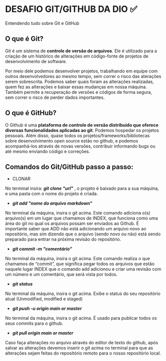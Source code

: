 # DESAFIO GIT/GITHUB DA DIO  ✅
Entendendo tudo sobre Git e GitHub

## O que é Git? 

Git é um sistema de **controle de versão de arquivos**. Ele é utilizado para a criação de um histórico de alterações em código-fonte de projetos de desenvolvimento de software. 

Por meio dele podemos desenvolver projetos, trabalhando em equipe com outros desenvolvedores ao mesmo tempo, sem correr o risco das aterações serem sobrescrita. Podemos saber quais foram as alterações realizadas, quem fez as alterações e baixar essas mudanças em nossa máquina. Também permite a recuperação de versões e códigos de forma segura, sem correr o risco de perder dados importantes.

## O que é GitHub?

O Github é uma **plataforma de controle de versão distribuído que oferece diversas funcionalidades aplicadas ao git**.  Podemos hospedar os projetos pessoais. Além disso, quase todos os projetos/frameworks/bibliotecas sobre desenvolvimento open source estão no github, e podemos acompanhá-los através de novas versões, contribuir informando bugs ou até mesmo enviando código e correções. 

## Comandos do Git/GitHub passo a passo:

- CLONAR  

No terminal insira: _**git clone "url"**_ , o projeto é baixado para a sua máquina, e uma pasta com o nome do projeto é criada.

- _**git add "nome do arquivo markdown"**_ 

 No terminal da máquina, insira o git acima. Este comando adiciona o(s) arquivo(s) em um lugar que chamamos de INDEX, que funciona como uma área do git no qual os arquivos possam ser enviados ao Github. É importante saber que ADD não está adicionando um arquivo novo ao repositório, mas sim dizendo que o arquivo (sendo novo ou não) está sendo preparado para entrar na próxima revisão do repositório.

- _**git commit -m "comentário"**_

 No terminal da máquina, insira o git acima. Este comando realiza o que chamamos de “commit”, que significa pegar todos os arquivos que estão naquele lugar INDEX que o comando add adicionou e criar uma revisão com um número e um comentário, que será vista por todos.

 - _**git status**_ 

 No terminal da máquina, insira o git acima. Exibe o status do seu repositório atual (Unmodified, modified e staged)

- _**git push -u origin main or master**_

No terminal da máquina, insira o git acima. É usado para publicar todos os seus commits para o github. 

- _**git pull origin main or master**_

Caso faça alterações no arquivo através do editor de texto do github, após salvar as alterações devemos inserir o git acima no terminal para que as alterações sejam feitas do repositório remoto para o nosso repositório local. 


